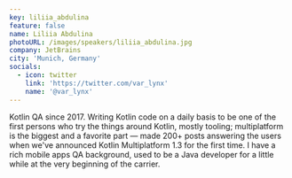 ```yaml
---
key: liliia_abdulina
feature: false
name: Liliia Abdulina
photoURL: /images/speakers/liliia_abdulina.jpg
company: JetBrains
city: 'Munich, Germany'
socials:
  - icon: twitter
    link: 'https://twitter.com/var_lynx'
    name: '@var_lynx'
---
```

Kotlin QA since 2017. Writing Kotlin code on a daily basis to be one of the first persons who try the things around Kotlin, mostly tooling; multiplatform is the biggest and a favorite part — made 200+ posts answering the users when we've announced Kotlin Multiplatform 1.3 for the first time. I have a rich mobile apps QA background, used to be a Java developer for a little while at the very beginning of the carrier.